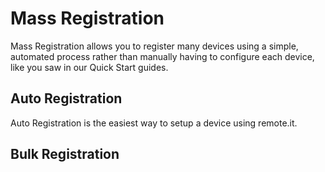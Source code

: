 # Mass Registration

Mass Registration allows you to register many devices using a simple, automated process rather than manually having to configure each device, like you saw in our Quick Start guides.

## Auto Registration

Auto Registration is the easiest way to setup a device using remote.it. 

## Bulk Registration

